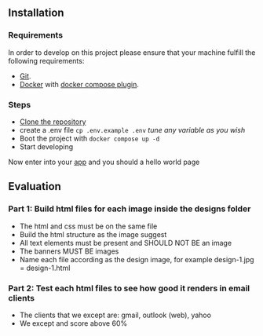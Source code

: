 ## Installation

### Requirements

In order to develop on this project please ensure that your machine fulfill the following requirements:

- [Git](https://git-scm.com/doc).
- [Docker](https://docs.docker.com/engine/install/) with [docker compose plugin](https://docs.docker.com/compose/install/).

### Steps

- [Clone the repository](https://docs.github.com/en/repositories/creating-and-managing-repositories/cloning-a-repository)
- create a .env file <code>cp .env.example .env</code> _tune any variable as you wish_
- Boot the project with <code>docker compose up -d</code>
- Start developing

Now enter into your [app](http://localhost) and you should a hello world page

## Evaluation

### Part 1: Build html files for each image inside the designs folder

- The html and css must be on the same file
- Build the html structure as the image suggest
- All text elements must be present and SHOULD NOT BE an image
- The banners MUST BE images
- Name each file according as the design image, for example design-1.jpg = design-1.html

### Part 2: Test each html files to see how good it renders in email clients
- The clients that we except are: gmail, outlook (web), yahoo
- We except and score above 60%
